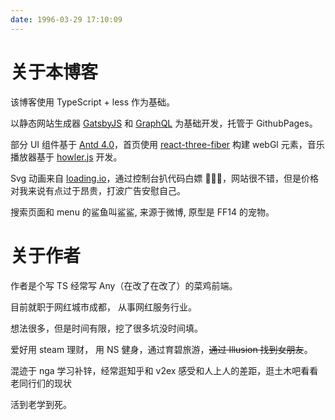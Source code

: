 ```yaml
---
date: 1996-03-29 17:10:09
---
```


# 关于本博客

该博客使用 TypeScript + less 作为基础。

以静态网站生成器 [GatsbyJS](https://gatsbyjs.org/) 和 [GraphQL](https://graphql.org/) 为基础开发，托管于 GithubPages。

部分 UI 组件基于 [Antd 4.0](https://ant.design/index-cn)，首页使用 [react-three-fiber](https://github.com/react-spring/react-three-fiber) 构建 webGl 元素，音乐播放器基于 [howler.js](https://howlerjs.com/) 开发。

Svg 动画来自 [loading.io](https://loading.io/)，通过控制台扒代码白嫖 🙏🙏🙏，网站很不错，但是价格对我来说有点过于昂贵，打波广告安慰自己。

搜索页面和 menu 的鲨鱼叫鲨鲨, 来源于微博, 原型是 FF14 的宠物。

# 关于作者

作者是个写 TS 经常写 Any（在改了在改了）的菜鸡前端。

目前就职于网红城市成都， 从事网红服务行业。

想法很多，但是时间有限，挖了很多坑没时间填。

爱好用 steam 理财， 用 NS 健身，通过育碧旅游，~~通过 Illusion 找到女朋友~~。

混迹于 nga 学习补锌，经常逛知乎和 v2ex 感受和人上人的差距，逛土木吧看看老同行们的现状

活到老学到死。
